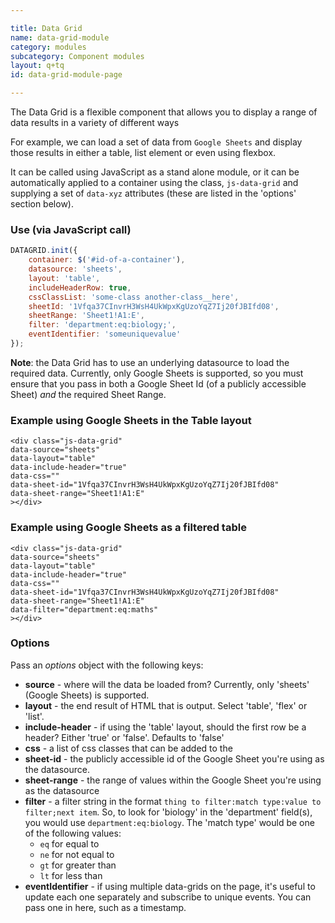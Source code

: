 ```yaml
---

title: Data Grid
name: data-grid-module
category: modules
subcategory: Component modules
layout: q+tq
id: data-grid-module-page

---
```


<div class="lead"><p>The Data Grid is a flexible component that allows you to display a range of data results in a variety of different ways</p></div>

For example, we can load a set of data from `Google Sheets` and display those results in either a table, list element or even using flexbox.

It can be called using JavaScript as a stand alone module, or it can be automatically applied to a container using the class, `js-data-grid` and supplying a set of `data-xyz` attributes (these are listed in the 'options' section below).

### Use (via JavaScript call)

```javascript
DATAGRID.init({
    container: $('#id-of-a-container'),
    datasource: 'sheets',
    layout: 'table',
    includeHeaderRow: true,
    cssClassList: 'some-class another-class__here',
    sheetId: '1Vfqa37CInvrH3WsH4UkWpxKgUzoYqZ7Ij20fJBIfd08',
    sheetRange: 'Sheet1!A1:E',
    filter: 'department:eq:biology;',
    eventIdentifier: 'someuniquevalue'
});
```

**Note**: the Data Grid has to use an underlying datasource to load the required data. Currently, only Google Sheets is supported, so you must ensure that you pass in both a Google Sheet Id (of a publicly accessible Sheet) _and_ the required Sheet Range.

### Example using Google Sheets in the Table layout

```markup
<div class="js-data-grid"
data-source="sheets"
data-layout="table"
data-include-header="true"
data-css=""
data-sheet-id="1Vfqa37CInvrH3WsH4UkWpxKgUzoYqZ7Ij20fJBIfd08"
data-sheet-range="Sheet1!A1:E"
></div>
```

<div class="js-data-grid"
data-source="sheets"
data-layout="table"
data-include-header="true"
data-css=""
data-sheet-id="1Vfqa37CInvrH3WsH4UkWpxKgUzoYqZ7Ij20fJBIfd08"
data-sheet-range="Sheet1!A1:E"
></div>

### Example using Google Sheets as a filtered table

```markup
<div class="js-data-grid"
data-source="sheets"
data-layout="table"
data-include-header="true"
data-css=""
data-sheet-id="1Vfqa37CInvrH3WsH4UkWpxKgUzoYqZ7Ij20fJBIfd08"
data-sheet-range="Sheet1!A1:E"
data-filter="department:eq:maths"
></div>
```

<div class="js-data-grid"
data-source="sheets"
data-layout="table"
data-include-header="true"
data-css=""
data-sheet-id="1Vfqa37CInvrH3WsH4UkWpxKgUzoYqZ7Ij20fJBIfd08"
data-sheet-range="Sheet1!A1:E"
data-filter="department:eq:maths"
></div>


### Options

  Pass an _options_ object with the following keys:

  * **source** - where will the data be loaded from? Currently, only 'sheets' (Google Sheets) is supported.
  * **layout** - the end result of HTML that is output. Select 'table', 'flex' or 'list'.
  * **include-header** - if using the 'table' layout, should the first row be a header? Either 'true' or 'false'. Defaults to 'false'
  * **css** - a list of css classes that can be added to the
  * **sheet-id** - the publicly accessible id of the Google Sheet you're using as the datasource.
  * **sheet-range** - the range of values within the Google Sheet you're using as the datasource
  * **filter** - a filter string in the format `thing to filter:match type:value to filter;next item`. So, to look for 'biology' in the 'department' field(s), you would use `department:eq:biology`. The 'match type' would be one of the following values:
    * `eq` for equal to
    * `ne` for not equal to
    * `gt` for greater than
    * `lt` for less than
* **eventIdentifier** - if using multiple data-grids on the page, it's useful to update each one separately and subscribe to unique events. You can pass one in here, such as a timestamp.